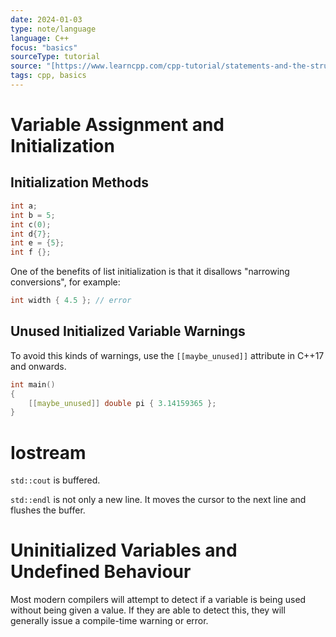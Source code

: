 ```yaml
---
date: 2024-01-03
type: note/language
language: C++
focus: "basics"
sourceType: tutorial
source: "[https://www.learncpp.com/cpp-tutorial/statements-and-the-structure-of-a-program/](https://www.learncpp.com/cpp-tutorial/statements-and-the-structure-of-a-program/)"
tags: cpp, basics
---
```


# Variable Assignment and Initialization
## Initialization Methods

```cpp
int a;
int b = 5;
int c(0);
int d{7};
int e = {5};
int f {};
```

One of the benefits of list initialization is that it disallows "narrowing conversions", for example:

```cpp
int width { 4.5 }; // error
```

## Unused Initialized Variable Warnings

To avoid this kinds of warnings, use the `[[maybe_unused]]` attribute in C++17 and onwards.

```cpp
int main()
{
    [[maybe_unused]] double pi { 3.14159365 };
}
```

# Iostream

`std::cout` is buffered. 

`std::endl` is not only a new line. It moves the cursor to the next line and flushes the buffer.

# Uninitialized Variables and Undefined Behaviour

Most modern compilers will attempt to detect if a variable is being used without being given a value. If they are able to detect this, they will generally issue a compile-time warning or error.